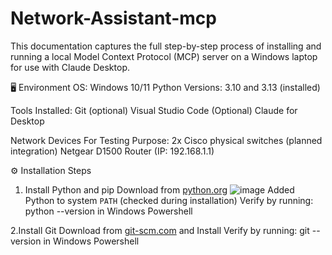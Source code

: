 # Network-Assistant-mcp
This documentation captures the full step-by-step process of installing and running a local Model Context Protocol (MCP) server on a Windows laptop for use with Claude Desktop.

🖥️ Environment
OS: Windows 10/11
Python Versions: 3.10 and 3.13 (installed)

Tools Installed:
Git (optional)
Visual Studio Code (Optional)
Claude for Desktop

Network Devices For Testing Purpose:
2x Cisco physical switches (planned integration)
Netgear D1500 Router (IP: 192.168.1.1)

⚙️ Installation Steps

1. Install Python and pip
Download from [python.org](https://www.python.org/)
![image](https://github.com/user-attachments/assets/8f0f2909-25c0-438b-a719-3b32e6e658b2)
Added Python to system `PATH` (checked during installation)
Verify by running: python --version in Windows Powershell

2.Install Git 
Download from [git-scm.com](https://git-scm.com/) and Install
Verify by running: git --version in Windows Powershell


